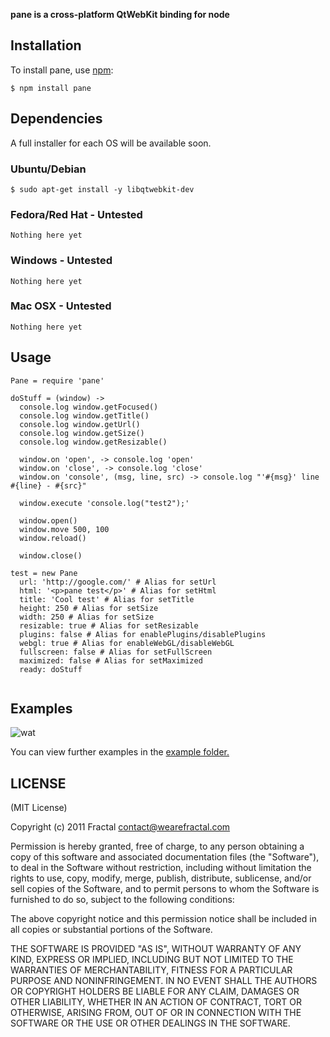 **pane is a cross-platform QtWebKit binding for node**


## Installation
    
To install pane, use [npm](http://github.com/isaacs/npm):

    $ npm install pane

## Dependencies

A full installer for each OS will be available soon.

### Ubuntu/Debian

    $ sudo apt-get install -y libqtwebkit-dev

### Fedora/Red Hat - Untested

    Nothing here yet
    
### Windows - Untested

    Nothing here yet

### Mac OSX - Untested
    Nothing here yet
    
## Usage

```coffee-script
Pane = require 'pane'
  
doStuff = (window) ->
  console.log window.getFocused()
  console.log window.getTitle()
  console.log window.getUrl()
  console.log window.getSize()
  console.log window.getResizable()

  window.on 'open', -> console.log 'open'
  window.on 'close', -> console.log 'close'
  window.on 'console', (msg, line, src) -> console.log "'#{msg}' line #{line} - #{src}"

  window.execute 'console.log("test2");'
  
  window.open()
  window.move 500, 100
  window.reload()
  
  window.close()
  
test = new Pane 
  url: 'http://google.com/' # Alias for setUrl
  html: '<p>pane test</p>' # Alias for setHtml
  title: 'Cool test' # Alias for setTitle
  height: 250 # Alias for setSize
  width: 250 # Alias for setSize
  resizable: true # Alias for setResizable
  plugins: false # Alias for enablePlugins/disablePlugins
  webgl: true # Alias for enableWebGL/disableWebGL
  fullscreen: false # Alias for setFullScreen
  maximized: false # Alias for setMaximized
  ready: doStuff
  
```

## Examples

![wat](http://i.imgur.com/QSQNu.png)

You can view further examples in the [example folder.](https://github.com/wearefractal/pane/tree/master/examples)

## LICENSE

(MIT License)

Copyright (c) 2011 Fractal <contact@wearefractal.com>

Permission is hereby granted, free of charge, to any person obtaining
a copy of this software and associated documentation files (the
"Software"), to deal in the Software without restriction, including
without limitation the rights to use, copy, modify, merge, publish,
distribute, sublicense, and/or sell copies of the Software, and to
permit persons to whom the Software is furnished to do so, subject to
the following conditions:

The above copyright notice and this permission notice shall be
included in all copies or substantial portions of the Software.

THE SOFTWARE IS PROVIDED "AS IS", WITHOUT WARRANTY OF ANY KIND,
EXPRESS OR IMPLIED, INCLUDING BUT NOT LIMITED TO THE WARRANTIES OF
MERCHANTABILITY, FITNESS FOR A PARTICULAR PURPOSE AND
NONINFRINGEMENT. IN NO EVENT SHALL THE AUTHORS OR COPYRIGHT HOLDERS BE
LIABLE FOR ANY CLAIM, DAMAGES OR OTHER LIABILITY, WHETHER IN AN ACTION
OF CONTRACT, TORT OR OTHERWISE, ARISING FROM, OUT OF OR IN CONNECTION
WITH THE SOFTWARE OR THE USE OR OTHER DEALINGS IN THE SOFTWARE.
